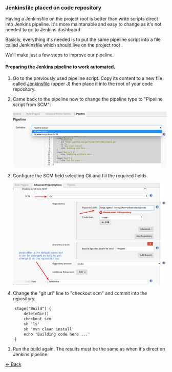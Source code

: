 ### Jenkinsfile placed on code repository

Having a Jenkinsfile on the project root is better than write scripts direct into Jenkins pipeline.
It's more maintanable and easy to change as it's not needed to go to Jenkins dashboard.

Basicly, everything it's needed is to put the same pipeline script into a file called Jenkinsfile which should live on the project root .

We'll make just a few steps to improve our pipeline.

#### Preparing the Jenkins pipeline to work automated.

1. Go to the previously used pipeline script. Copy its content to a new file called [Jenkinsfile](https://github.com/guilhermeribeirodev/sample/blob/master/Jenkinsfile) (upper J) then place it into the root of your code repository.

1. Came back to the pipeline now to change the pipeline type to "Pipeline script from SCM":

	![pipeline-change.](images/pipeline-change.png)

1. Configure the SCM field selecting Git and fill the required fields.

	![scm-configure](images/scm-configure.png)

1. Change the "git url" line to "checkout scm" and commit into the repository.

```
	stage("Build") {
        deleteDir()
        checkout scm
        sh 'ls'
        sh 'mvn clean install'
        echo 'Building code here ...'
    }
```

1. Run the build again. The results must be the same as when it's direct on Jenkins pipeline.

[<- Back](README.md)